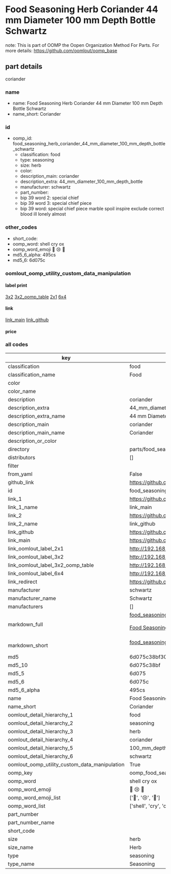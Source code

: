 # Food Seasoning Herb Coriander 44 mm Diameter 100 mm Depth Bottle Schwartz  

note: This is part of OOMP the Oopen Organization Method For Parts. For more details: https://github.com/oomlout/oomp_base

##  part details
  



coriander



### name
* name: Food Seasoning Herb Coriander 44 mm Diameter 100 mm Depth Bottle Schwartz
* name_short: Coriander
### id
* oomp_id: food_seasoning_herb_coriander_44_mm_diameter_100_mm_depth_bottle_schwartz
  * classification: food
  * type: seasoning
  * size: herb
  * color: 
  * description_main: coriander
  * description_extra: 44_mm_diameter_100_mm_depth_bottle
  * manufacturer: schwartz
  * part_number: 
  * bip 39 word 2: special chief
  * bip 39 word 3: special chief piece
  * bip 39 word: special chief piece marble spoil inspire exclude correct blood ill lonely almost

### other_codes
* short_code: 
* oomp_word: shell cry ox
* oomp_word_emoji :shell: :cry: :ox:
* md5_6_alpha: 495cs
* md5_6: 6d075c






### oomlout_oomp_utility_custom_data_manipulation
#### label print
[3x2](http://192.168.1.245:1112/?label=oomp%20495cs)
[3x2_oomp_table](http://192.168.1.108:1112/?label=oomp%20495cs)
[2x1](http://192.168.1.242:1112/?label=oomp%20495cs)
[6x4](http://192.168.1.55:1112/?label=oomp%20495cs)    

#### link

[link_main](https://github.com/oomlout/oomlout_oomp_version_1_messy/tree/main/parts/food_seasoning_herb_coriander_44_mm_diameter_100_mm_depth_bottle_schwartz) [link_github](https://github.com/oomlout/oomlout_oomp_version_1_messy/tree/main/parts/food_seasoning_herb_coriander_44_mm_diameter_100_mm_depth_bottle_schwartz)                             

#### price







### all codes 
| key | value |  
| --- | --- |  
| classification | food |  
| classification_name | Food |  
| color |  |  
| color_name |  |  
| description | coriander |  
| description_extra | 44_mm_diameter_100_mm_depth_bottle |  
| description_extra_name | 44 mm Diameter 100 mm Depth Bottle |  
| description_main | coriander |  
| description_main_name | Coriander |  
| description_or_color |   |  
| directory | parts/food_seasoning_herb_coriander_44_mm_diameter_100_mm_depth_bottle_schwartz |  
| distributors | [] |  
| filter |  |  
| from_yaml | False |  
| github_link | https://github.com/oomlout/oomlout_oomp_part_src/tree/main/parts/food_seasoning_herb_coriander_44_mm_diameter_100_mm_depth_bottle_schwartz |  
| id | food_seasoning_herb_coriander_44_mm_diameter_100_mm_depth_bottle_schwartz |  
| link_1 | https://github.com/oomlout/oomlout_oomp_version_1_messy/tree/main/parts/food_seasoning_herb_coriander_44_mm_diameter_100_mm_depth_bottle_schwartz |  
| link_1_name | link_main |  
| link_2 | https://github.com/oomlout/oomlout_oomp_version_1_messy/tree/main/parts/food_seasoning_herb_coriander_44_mm_diameter_100_mm_depth_bottle_schwartz |  
| link_2_name | link_github |  
| link_github | https://github.com/oomlout/oomlout_oomp_version_1_messy/tree/main/parts/food_seasoning_herb_coriander_44_mm_diameter_100_mm_depth_bottle_schwartz |  
| link_main | https://github.com/oomlout/oomlout_oomp_version_1_messy/tree/main/parts/food_seasoning_herb_coriander_44_mm_diameter_100_mm_depth_bottle_schwartz |  
| link_oomlout_label_2x1 | http://192.168.1.242:1112/?label=oomp%20495cs |  
| link_oomlout_label_3x2 | http://192.168.1.245:1112/?label=oomp%20495cs |  
| link_oomlout_label_3x2_oomp_table | http://192.168.1.108:1112/?label=oomp%20495cs |  
| link_oomlout_label_6x4 | http://192.168.1.55:1112/?label=oomp%20495cs |  
| link_redirect | https://github.com/oomlout/oomlout_oomp_version_1_messy/tree/main/parts/food_seasoning_herb_coriander_44_mm_diameter_100_mm_depth_bottle_schwartz |  
| manufacturer | schwartz |  
| manufacturer_name | Schwartz |  
| manufacturers | [] |  
| markdown_full | [food_seasoning_herb_coriander_44_mm_diameter_100_mm_depth_bottle_schwartz](none)<br>[](none)<br>[Food Seasoning Herb Coriander 44 Mm Diameter 100 Mm Depth Bottle Schwartz](none)<br><br> |  
| markdown_short | [food_seasoning_herb_coriander_44_mm_diameter_100_mm_depth_bottle_schwartz](none)<br><br> |  
| md5 | 6d075c38bf3089ddd569287b48c9f687 |  
| md5_10 | 6d075c38bf |  
| md5_5 | 6d075 |  
| md5_6 | 6d075c |  
| md5_6_alpha | 495cs |  
| name | Food Seasoning Herb Coriander 44 mm Diameter 100 mm Depth Bottle Schwartz |  
| name_short | Coriander |  
| oomlout_detail_hierarchy_1 | food |  
| oomlout_detail_hierarchy_2 | seasoning |  
| oomlout_detail_hierarchy_3 | herb |  
| oomlout_detail_hierarchy_4 | coriander |  
| oomlout_detail_hierarchy_5 | 100_mm_depth |  
| oomlout_detail_hierarchy_6 | schwartz |  
| oomlout_oomp_utility_custom_data_manipulation | True |  
| oomp_key | oomp_food_seasoning_herb_coriander_44_mm_diameter_100_mm_depth_bottle_schwartz |  
| oomp_word | shell cry ox |  
| oomp_word_emoji | :shell: :cry: :ox: |  
| oomp_word_emoji_list | [':shell:', ':cry:', ':ox:'] |  
| oomp_word_list | ['shell', 'cry', 'ox'] |  
| part_number |  |  
| part_number_name |  |  
| short_code |  |  
| size | herb |  
| size_name | Herb |  
| type | seasoning |  
| type_name | Seasoning |  
